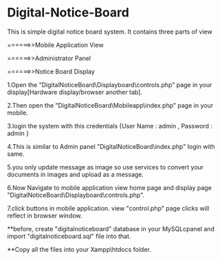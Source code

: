 # Digital-Notice-Board
This is simple digital notice board system. It contains three parts of view

======>>Mobile Application View 

======>>Administrator Panel 

======>>Notice Board Display

1.Open the "DigitalNoticeBoard\Displayboard\controls.php" page in your display[Hardware display/browser another tab].

2.Then open the "DigitalNoticeBoard\Mobileapp\index.php" page in your mobile.

3.login the system with this credentials {User Name : admin , Password : admin }

4.This is similar to Admin panel "DigitalNoticeBoard\index.php" login with same.

5.you only update message as image so use services to convert your documents in images and upload as a message.

6.Now Navigate to mobile application view home page and display page "DigitalNoticeBoard\Displayboard\controls.php".

7.click buttons in mobile application. view "control.php" page clicks will reflect in browser window.


**before, create "digitalnoticeboard" database in your MySQLcpanel and import "digitalnoticeboard.sql" file into that.

**Copy all the files into your Xampp\htdocs folder.
